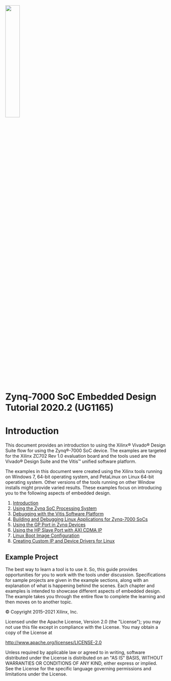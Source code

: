<th width="100%" colspan="6"><img src="https://www.xilinx.com/content/dam/xilinx/imgs/press/media-kits/corporate/xilinx-logo.png" width="30%"/><h1>Zynq-7000 SoC Embedded Design Tutorial 2020.2 (UG1165)</h1>
</th>

  </tr>

</table>


# Introduction

This document provides an introduction to using the Xilinx&reg; Vivado&reg; Design Suite flow for using the Zynq&reg;-7000 SoC device. The examples are targeted for the Xilinx ZC702 Rev 1.0 evaluation board and the tools used are the Vivado&reg; Design Suite and the Vitis&trade; unified software platform.

The examples in this document were created using the Xilinx tools running on Windows 7, 64-bit operating system, and PetaLinux on Linux 64-bit operating system. Other versions of the tools running on other Window installs might provide varied results. These examples focus on introducing you to the following aspects of embedded design.

1. [Introduction](./1-introduction.md)
2. [Using the Zynq SoC Processing System](./2-using-zynq.md)
3. [Debugging with the Vitis Software Platform](./3-debugging-vitis.md)
4. [Building and Debugging Linux Applications for Zynq-7000 SoCs](./4-linux-for-zynq.md)
5. [Using the GP Port in Zynq Devices](./5-using-gp-port-zynq.md)
6. [Using the HP Slave Port with AXI CDMA IP](./6-using-hp-port.md)
7. [Linux Boot Image Configuration](./7-linux-booting-debug.md)
8. [Creating Custom IP and Device Drivers for Linux](./8-custom-ip-driver-linux.md)

## Example Project

The best way to learn a tool is to use it. So, this guide provides opportunities for you to work with the tools under discussion. Specifications for sample projects are given in the example sections, along with an explanation of what is happening behind the scenes. Each chapter and examples is intended to showcase different aspects of embedded design. The example takes you through the entire flow to complete the learning and then moves on to another topic.


© Copyright 2015–2021 Xilinx, Inc.

Licensed under the Apache License, Version 2.0 (the "License"); you may not use this file except in compliance with the License. You may obtain a copy of the License at

http://www.apache.org/licenses/LICENSE-2.0

Unless required by applicable law or agreed to in writing, software distributed under the License is distributed on an "AS IS" BASIS, WITHOUT WARRANTIES OR CONDITIONS OF ANY KIND, either express or implied. See the License for the specific language governing permissions and limitations under the License.
